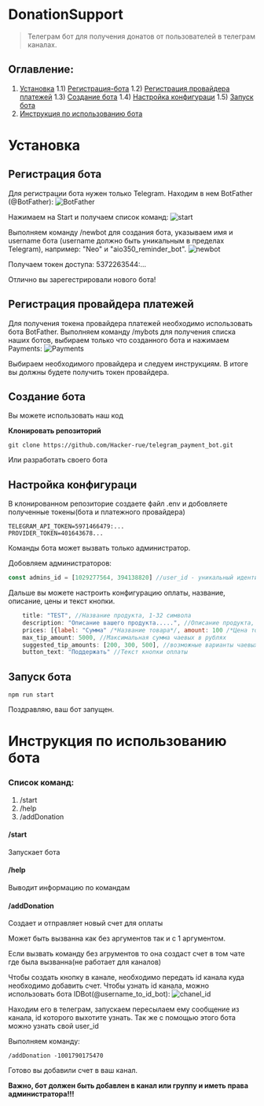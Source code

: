 # DonationSupport
> Телеграм бот для получения донатов от пользователей в телеграм каналах.

## Оглавление:
1) [Установка](#установка)
    1.1) [Регистрация-бота](#регистрация-бота)
    1.2) [Регистрация провайдера платежей](#регистрация-провайдера-платежей)
    1.3) [Создание бота](#создание-бота)
    1.4) [Настройка конфигураци](#настройка-конфигураци)
    1.5) [Запуск бота](#запуск-бота)
2) [Инструкция по использованию бота](#инструкция-по-использованию-бота)

# Установка

## Регистрация бота

Для регистрации бота нужен только Telegram. Находим в нем BotFather (@BotFather):
![BotFather](https://habrastorage.org/r/w1560/webt/o3/ca/yo/o3cayo0nllqv4zon8advwgfluyi.png)

Нажимаем на Start и получаем список команд:
![start](https://habrastorage.org/r/w1560/webt/ui/4n/4v/ui4n4v12uvfcov2njnx44ldt9hc.png)

Выполняем команду /newbot для создания бота, указываем имя и username бота (username должно быть уникальным в пределах Telegram), например: "Neo" и "aio350_reminder_bot".
![newbot](https://habrastorage.org/r/w1560/webt/su/0s/mo/su0smomium-nrapuom1k-xhq7pe.png)

Получаем токен доступа: 5372263544:...

Отлично вы зарегестрировали нового бота!

## Регистрация провайдера платежей

Для получения токена провайдера платежей необходимо использовать бота BotFather.
Выполняем команду /mybots для получения списка наших ботов, выбираем только что созданного бота и нажимаем Payments:
![Payments](https://i.ibb.co/k31g872/image.png)

Выбираем необходимого провайдера и следуем инструкциям. В итоге вы должны будете получить токен провайдера.
## Создание бота

Вы можете использовать наш код

**Клонировать репозиторий**
```
git clone https://github.com/Hacker-rue/telegram_payment_bot.git
```

Или разработать своего бота

## Настройка конфигураци

В клонированном репозиторие создаете файл .env и добовляете полученные токены(бота и платежного провайдера)

```
TELEGRAM_API_TOKEN=5971466479:...
PROVIDER_TOKEN=401643678...
```

Команды бота может вызвать только администратор.

Добовляем администраторов:
```js
const admins_id = [1029277564, 394138820] //user_id - уникальный идентификатор пользователя
```

Дальше вы можете настроить конфигурацию оплаты, название, описание, цены и текст кнопки.

```js
    title: "TEST", //Название продукта, 1-32 символа
    description: "Описание вашего продукта.....", //Описание продукта, 1-255 знаков
    prices: [{label: "Сумма" /*Название товара*/, amount: 100 /*Цена товара, в рублях*/}],
    max_tip_amount: 5000, //Максимальная сумма чаевых в рублях
    suggested_tip_amounts: [200, 300, 500], //возможные варианты чаевых в рублях
    button_text: "Поддержать" //Текст кнопки оплаты
```

## Запуск бота

```
npm run start
```

Поздравляю, ваш бот запущен.

# Инструкция по использованию бота

### Список команд:
1) /start
2) /help
3) /addDonation

#### /start
Запускает бота

#### /help
Выводит информацию по командам

#### /addDonation

Создает и отправляет новый счет для оплаты

Может быть вызванна как без аргументов так и с 1 аргументом.

Если вызвать команду без агрументов то она создаст счет в том чате где была вызванна(не работает для каналов)

Чтобы создать кнопку в канале, необходимо передать id канала куда необходимо добавить счет. Чтобы узнать id канала, можно использовать бота IDBot(@username_to_id_bot):
![chanel_id](https://i.ibb.co/DkCPMQC/image.png)

Находим его в телеграм, запускаем пересылаем ему сообщение из канала, id которого выхотите узнать. Так же с помощью этого бота можно узнать свой user_id

Выполняем команду:
```
/addDonation -1001790175470
```

Готово вы добавили счет в ваш канал.


**Важно, бот должен быть добавлен в канал или группу и иметь права администратора!!!**